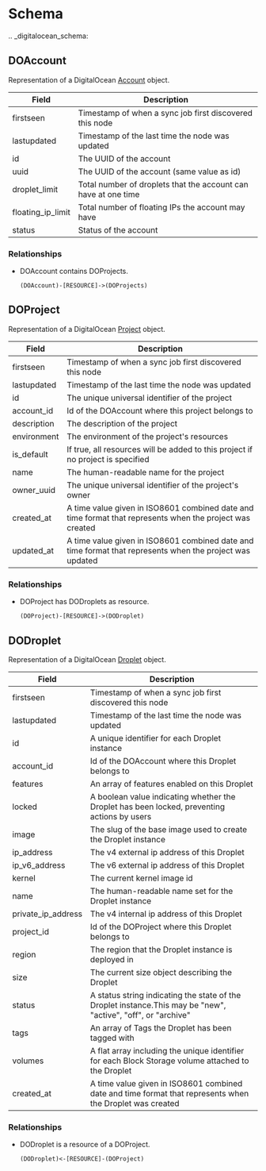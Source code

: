 # Schema

.. _digitalocean_schema:

## DOAccount
Representation of a DigitalOcean [Account](https://developers.digitalocean.com/documentation/v2/#account) object.

| Field | Description |
| ----- | ----------- |
| firstseen | Timestamp of when a sync job first discovered this node |
| lastupdated | Timestamp of the last time the node was updated |
| id | The UUID of the account |
| uuid | The UUID of the account (same value as id) |
| droplet_limit | Total number of droplets that the account can have at one time |
| floating_ip_limit | Total number of floating IPs the account may have |
| status | Status of the account |

### Relationships

- DOAccount contains DOProjects.

    ```
    (DOAccount)-[RESOURCE]->(DOProjects)
    ```

## DOProject
Representation of a DigitalOcean [Project](https://developers.digitalocean.com/documentation/v2/#projects) object.

| Field | Description |
| ----- | ----------- |
| firstseen | Timestamp of when a sync job first discovered this node |
| lastupdated | Timestamp of the last time the node was updated |
| id | The unique universal identifier of the project |
| account_id | Id of the DOAccount where this project belongs to |
| description | The description of the project |
| environment | The environment of the project's resources |
| is_default | If true, all resources will be added to this project if no project is specified |
| name | The human-readable name for the project |
| owner_uuid | The unique universal identifier of the project's owner |
| created_at | A time value given in ISO8601 combined date and time format that represents when the project was created |
| updated_at | A time value given in ISO8601 combined date and time format that represents when the project was updated |

### Relationships

- DOProject has DODroplets as resource.

    ```
    (DOProject)-[RESOURCE]->(DODroplet)
    ```

## DODroplet
Representation of a DigitalOcean [Droplet](https://developers.digitalocean.com/documentation/v2/#droplets) object.

| Field | Description |
| ----- | ----------- |
| firstseen | Timestamp of when a sync job first discovered this node |
| lastupdated | Timestamp of the last time the node was updated |
| id | A unique identifier for each Droplet instance |
| account_id | Id of the DOAccount where this Droplet belongs to |
| features | An array of features enabled on this Droplet |
| locked | A boolean value indicating whether the Droplet has been locked, preventing actions by users |
| image | The slug of the base image used to create the Droplet instance|
| ip_address | The v4 external ip address of this Droplet |
| ip_v6_address | The v6 external ip address of this Droplet |
| kernel | The current kernel image id|
| name | The human-readable name set for the Droplet instance |
| private_ip_address | The v4 internal ip address of this Droplet |
| project_id | Id of the DOProject where this Droplet belongs to |
| region | The region that the Droplet instance is deployed in |
| size | The current size object describing the Droplet |
| status | A status string indicating the state of the Droplet instance.This may be "new", "active", "off", or "archive"|
| tags | An array of Tags the Droplet has been tagged with |
| volumes | A flat array including the unique identifier for each Block Storage volume attached to the Droplet |
| created_at | A time value given in ISO8601 combined date and time format that represents when the Droplet was created |

### Relationships

- DODroplet is a resource of a DOProject.

    ```
    (DODroplet)<-[RESOURCE]-(DOProject)
    ```
